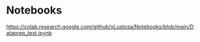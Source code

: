 # Notebooks

https://colab.research.google.com/github/xLustosa/Notebooks/blob/main/Dataprep_test.ipynb

